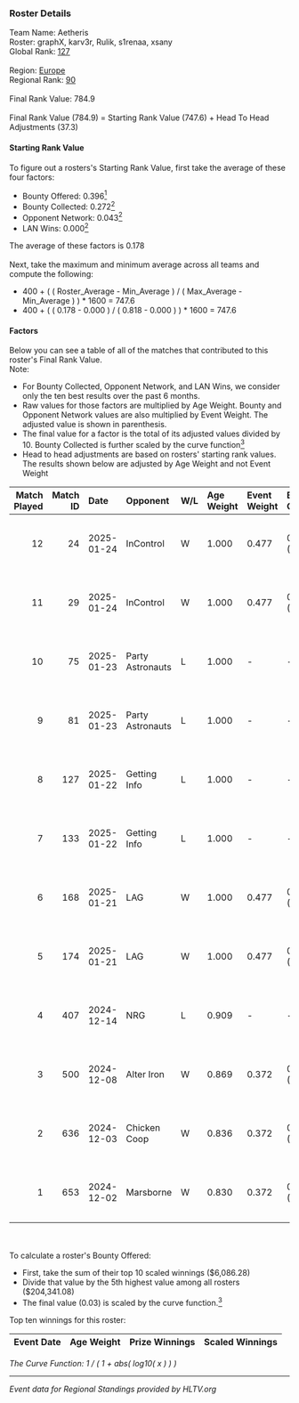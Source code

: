 ### Roster Details<br />
Team Name: Aetheris<br />
Roster: graphX, karv3r, Rulik, s1renaa, xsany<br />
Global Rank: [127](../../standings_global_2025_01_27.md)<br />
<br />
Region: [Europe]( ../../standings_europe_2025_01_27.md)<br />
Regional Rank: [90]( ../../standings_europe_2025_01_27.md)<br />
<br />
Final Rank Value:  784.9<br />
<br />
Final Rank Value (784.9) = Starting Rank Value (747.6) + Head To Head Adjustments (37.3)<br />

#### Starting Rank Value<br />
To figure out a rosters's Starting Rank Value, first take the average of these four factors:<br />
- Bounty Offered: 0.396[<sup>1</sup>](#table2)
- Bounty Collected: 0.272[<sup>2</sup>](#table1)
- Opponent Network: 0.043[<sup>2</sup>](#table1)
- LAN Wins: 0.000[<sup>2</sup>](#table1)

The average of these factors is 0.178<br />
<br />
Next, take the maximum and minimum average across all teams and compute the following:<br />
- 400 + ( ( Roster_Average - Min_Average ) / ( Max_Average - Min_Average ) ) * 1600 = 747.6
- 400 + ( ( 0.178 - 0.000 ) / ( 0.818 - 0.000 ) ) * 1600 = 747.6


#### Factors<br />
Below you can see a table of all of the matches that contributed to this roster's Final Rank Value.<br />
Note:<br />

- For Bounty Collected, Opponent Network, and LAN Wins, we consider only the ten best results over the past 6 months.
- Raw values for those factors are multiplied by Age Weight. Bounty and Opponent Network values are also multiplied by Event Weight. The adjusted value is shown in parenthesis.
- The final value for a factor is the total of its adjusted values divided by 10. Bounty Collected is further scaled by the curve function[<sup>3</sup>](#curveFunction)
- Head to head adjustments are based on rosters' starting rank values. The results shown below are adjusted by Age Weight and not Event Weight
<span id="table1"></span><br />


| Match Played | Match ID | Date       | Opponent         | W/L | Age Weight | Event Weight | Bounty Collected | Opponent Network | LAN Wins  | H2H Adj. | Roster                                  |
| -: | -: | :- | :- | :- | :- | :- | :- | :- | :- | -: | :- |
|           12 |       24 | 2025-01-24 | InControl        | W   | 1.000      | 0.477        | 0.006 (0.003)    | 0.044 (0.021)    | 0 (0.000) |     7.22 | graphX, karv3r, Rulik, s1renaa, xsany   |
|           11 |       29 | 2025-01-24 | InControl        | W   | 1.000      | 0.477        | 0.006 (0.003)    | 0.044 (0.021)    | 0 (0.000) |     7.70 | graphX, karv3r, Rulik, s1renaa, xsany   |
|           10 |       75 | 2025-01-23 | Party Astronauts | L   | 1.000      | -            | -                | -                | -         |    -9.05 | graphX, karv3r, Rulik, s1renaa, xsany   |
|            9 |       81 | 2025-01-23 | Party Astronauts | L   | 1.000      | -            | -                | -                | -         |    -9.74 | graphX, karv3r, Rulik, s1renaa, xsany   |
|            8 |      127 | 2025-01-22 | Getting Info     | L   | 1.000      | -            | -                | -                | -         |    -7.78 | graphX, karv3r, Rulik, s1renaa, stanf1x |
|            7 |      133 | 2025-01-22 | Getting Info     | L   | 1.000      | -            | -                | -                | -         |    -8.32 | graphX, karv3r, Rulik, s1renaa, stanf1x |
|            6 |      168 | 2025-01-21 | LAG              | W   | 1.000      | 0.477        | 0.004 (0.002)    | 0.119 (0.057)    | 0 (0.000) |     9.14 | graphX, karv3r, Rulik, s1renaa, stanf1x |
|            5 |      174 | 2025-01-21 | LAG              | W   | 1.000      | 0.477        | 0.004 (0.002)    | 0.119 (0.057)    | 0 (0.000) |     9.85 | graphX, karv3r, Rulik, s1renaa, stanf1x |
|            4 |      407 | 2024-12-14 | NRG              | L   | 0.909      | -            | -                | -                | -         |    -2.55 | HorizoN, karv3r, Rulik, s1renaa, T0rby  |
|            3 |      500 | 2024-12-08 | Alter Iron       | W   | 0.869      | 0.372        | 0.018 (0.006)    | 0.293 (0.095)    | 0 (0.000) |    12.55 | HorizoN, karv3r, Rulik, S0ph3R, s1renaa |
|            2 |      636 | 2024-12-03 | Chicken Coop     | W   | 0.836      | 0.372        | 0.014 (0.004)    | 0.158 (0.049)    | 0 (0.000) |    10.82 | HorizoN, karv3r, Rulik, S0ph3R, s1renaa |
|            1 |      653 | 2024-12-02 | Marsborne        | W   | 0.830      | 0.372        | 0.005 (0.002)    | 0.413 (0.128)    | 0 (0.000) |    17.49 | HorizoN, karv3r, Rulik, S0ph3R, s1renaa |

<br />
<span id="table2"></span><br />
To calculate a roster's Bounty Offered:<br />

- First, take the sum of their top 10 scaled winnings ($6,086.28)
- Divide that value by the 5th highest value among all rosters ($204,341.08)
- The final value (0.03) is scaled by the curve function.[<sup>3</sup>](#curveFunction)

Top ten winnings for this roster:<br />

| Event Date | Age Weight | Prize Winnings | Scaled Winnings |
| :- | -: | :- | :- |


<span id="curveFunction"></span>_The Curve Function: 1 / ( 1 + abs( log10( x ) ) )_<br />

---
_Event data for Regional Standings provided by HLTV.org_<br />

